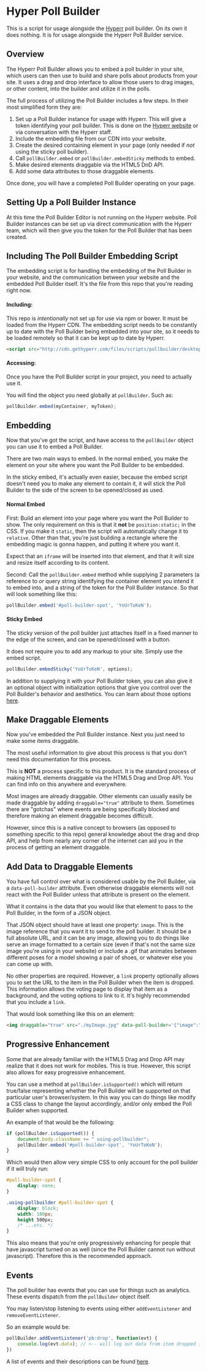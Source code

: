 
# Hyper Poll Builder

This is a script for usage alongside the [Hyperr](http://gethyperr.com) poll builder. On its own it does nothing. It is for usage alongside the Hyperr Poll Builder service.

## Overview

The Hyperr Poll Builder allows you to embed a poll builder in your site, which users can then use to build and share polls about products from your site. It uses a drag and drop interface to allow those users to drag images, or other content, into the builder and utilize it in the polls.

The full process of utilizing the Poll Builder includes a few steps. In their most simplified form they are:

1. Set up a Poll Builder instance for usage with Hyperr. This will give a token identifying your poll builder. This is done on the [Hyperr website](http://gethyperr.com) or via conversation with the Hyperr staff.
2. Include the embedding file from our CDN into your website.
3. Create the desired containing element in your page (only needed if *not* using the sticky poll builder).
4. Call `pollBuilder.embed` or `pollBuilder.embedSticky` methods to embed.
5. Make desired elements draggable via the HTML5 DnD API.
6. Add some data attributes to those draggable elements.

Once done, you will have a completed Poll Builder operating on your page.

## Setting Up a Poll Builder Instance

At this time the Poll Builder Editor is not running on the Hyperr website. Poll Builder instances can be set up via direct communication with the Hyperr team, which will then give you the token for the Poll Builder that has been created.

## Including The Poll Builder Embedding Script

The embedding script is for handling the embedding of the Poll Builder in your website, and the communication between your website and the embedded Poll Builder itself. It's the file from this repo that you're reading right now.

#### Including:

This repo is *intentionally* not set up for use via npm or bower. It must be loaded from the Hyperr CDN. The embedding script needs to be constantly up to date with the Poll Builder being embedded into your site, so it needs to be loaded remotely so that it can be kept up to date by Hyperr.

```html
<script src="http://cdn.gethyperr.com/files/scripts/pollbuilder/desktop/latest.js"></script>
```

#### Accessing:

Once you have the Poll Builder script in your project, you need to actually use it.

You will find the object you need globally at `pollBuilder`. Such as:

```javascript
pollBuilder.embed(myContainer, myToken);
```

## Embedding

Now that you've got the script, and have access to the `pollBuilder` object you can use it to embed a Poll Builder.

There are two main ways to embed. In the normal embed, you make the element on your site where you want the Poll Builder to be embedded.

In the sticky embed, it's actually even easier, because the embed script doesn't need you to make any element to contain it, it will stick the Poll Builder to the side of the screen to be opened/closed as used.

#### Normal Embed

First: Build an element into your page where you want the Poll Builder to show. The only requirement on this is that it **not** be `position:static;` in the CSS. If you make it `static`, then the script will automatically change it to `relative`. Other than that, you're just building a rectangle where the embedding magic is gonna happen, and putting it where you want it.

Expect that an `iframe` will be inserted into that element, and that it will size and resize itself according to its content.

Second: Call the `pollBuilder.embed` method while supplying 2 parameters (a reference to _or_ query string identifying the container element you intend it to embed into, and a string of the token for the Poll Builder instance. So that will look something like this:

```javascript
pollBuilder.embed('#poll-builder-spot', 'YoUrToKeN');
```

#### Sticky Embed

The sticky version of the poll builder just attaches itself in a fixed manner to the edge of the screen, and can be opened/closed with a button.

It does not require you to add any markup to your site. Simply use the embed script.

```javascript
pollBuilder.embedSticky('YoUrToKeN', options);
```

In addition to supplying it with your Poll Builder token, you can also give it an optional object with initialization options that give you control over the Poll Builder's behavior and aesthetics. You can learn about those options [here](docs/embedSticky-options.md).


## Make Draggable Elements

Now you've embedded the Poll Builder instance. Next you just need to make some items draggable.

The most useful information to give about this process is that you don't need this documentation for this process.

This is **NOT** a process specific to this product. It is the standard process of making HTML elements draggable via the HTML5 Drag and Drop API. You can find info on this anywhere and everywhere.

Most images are already draggable. Other elements can usually easily be made draggable by adding `draggable="true"` attribute to them. Sometimes there are "gotchas" where events are being specifically blocked and therefore making an element draggable becomes difficult. 

However, since this is a native concept to browsers (as opposed to something specific to this repo) general knowledge about the drag and drop API, and help from nearly any corner of the internet can aid you in the process of getting an element draggable.

## Add Data to Draggable Elements

You have full control over what is considered usable by the Poll Builder, via a `data-poll-builder` attribute. Even otherwise draggable elements will not react with the Poll Builder unless that attribute is present on the element.

What it contains is the data that you would like that element to pass to the Poll Builder, in the form of a JSON object.

That JSON object should have at least one property: `image`. This is the image reference that you want it to send to the poll builder. It should be a full absolute URL, and it can be any image, allowing you to do things like serve an image formatted to a certain size (even if that's not the same size image you're using in your website) or include a .gif that animates between different poses for a model showing a pair of shoes, or whatever else you can come up with.

No other properties are required. However, a `link` property optionally allows you to set the URL to the item in the Poll Builder when the item is dropped. This information allows the voting page to display that item as a background, and the voting options to link to it. It's highly recommended that you include a `link`.

That would look something like this on an element:

```html
<img draggable="true" src="./myImage.jpg" data-poll-builder='{"image":"http://mysite.com/myimage.jpg", "link":"https://mysite.com/myproduct"}' />
```

## Progressive Enhancement

Some that are already familiar with the HTML5 Drag and Drop API may realize that it does not work for mobiles. This is true. However, this script also allows for easy progressive enhancement.

You can use a method at `pollBuilder.isSupported()` which will return true/false representing whether the Poll Builder will be supported on that particular user's browser/system. In this way you can do things like modify a CSS class to change the layout accordingly, and/or only embed the Poll Builder when supported.

An example of that would be the following:

```javascript
if (pollBuilder.isSupported()) {
	document.body.className += " using-pollbuilder";
	pollBuilder.embed('#poll-builder-spot', 'YoUrToKeN');
}
```

Which would then allow very simple CSS to only account for the poll builder if it will truly run:

```css
#poll-builder-spot {
	display: none;
}

.using-pollbuilder #poll-builder-spot {
	display: block;
	width: 180px;
	height 500px;
	/* ...etc. */
}
```

This also means that you're only progressively enhancing for people that have javascript turned on as well (since the Poll Builder cannot run without javascript). Therefore this is the recommended approach.

## Events

The poll builder has events that you can use for things such as analytics. These events dispatch from the `pollBuilder` object itself.

You may listen/stop listening to events using either `addEventListener` and `removeEventListener`.

So an example would be:

```javascript
pollBuilder.addEventListener('pb:drop', function(evt) {
	console.log(evt.data); // <-- will log out data from item dropped into builder
})
```

A list of events and their descriptions can be found [here](docs/events.md).
